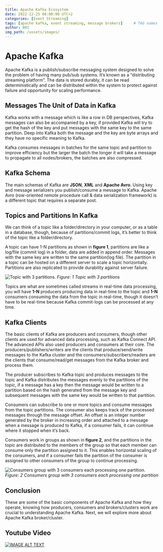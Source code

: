 ```yaml
---
title: Apache Kafka Ecosystem
date: 2022-12-25 08:00:00 UTC+2
categories: [Event Streaming]
tags: [apache kafka, event streaming, message brokers]     # TAG names should always be lowercase
author: 001
img_path: /assets/images/
---
```


# Apache Kafka

Apache Kafka is a publish/subscribe messaging system designed to solve the problem of having many pub/sub systems. It’s known as a “distributing streaming platform”. The data is stored durably, it can be read deterministically and can be distributed within the system to protect against failure and opportunity for scaling performance.

## Messages The Unit of Data in Kafka

Kafka works with a message which is like a row in DB perspectives, Kafka messages can also be accompanied by a key, if provided Kafka will try to get the hash of the key and put messages with the same key to the same partition. Deep into Kafka both the message and the key are byte arrays and they have no specific meaning to Kafka.

Kafka consumes messages in batches for the same topic and partition to improve efficiency but the larger the batch the longer it will take a message to propagate to all nodes/brokers, the batches are also compressed.

## Kafka Schema

The main schemas of Kafka are **JSON**, **XML** and **Apache Avro**. Using key and message serializers you publish/consume a message to Kafka. Apache Avro (row-oriented remote procedure call & data serialization framework) is a different topic that requires a separate post.

## Topics and Partitions In Kafka

We can think of a topic like a folder/directory in your computer, or as a table in a database, though, because of partitions/commit logs, it’s better to think of the topic like a folder/directory.

A topic can have 1-N partitions as shown in **figure 1**, partitions are like a log/file (commit log) in a folder, data are added in append order. Messages with the same key are written to the same partition(log file). The partition in a topic can be hosted on a different server to scale a topic horizontally. Partitions are also replicated to provide durability against server failure.

![Topic with 3 partitions.](topic-with-3-partitions.png)
_Figure: 1 Topic with 3 partitions_

Topics are what are sometimes called streams in real-time data processing, you will have **1-N** producers producing data in real-time to the topic and **1-N** consumers consuming the data from the topic in real-time, though it doesn’t have to be real-time because Kafka commit-logs can be processed at any time. 

## Kafka Clients

The basic clients of Kafka are producers and consumers, though other clients are used for advanced data processing, such as Kafka Connect API. The advanced APIs also used producers and consumers at their core. The producers/publishers/writers are the clients that produce/send/write messages to the Kafka cluster and the consumers/subscribers/readers are the clients that consume/read/get messages from the Kafka broker and process them. 

The producer subscribes to Kafka topic and produces messages to the topic and Kafka distributes the messages evenly to the partitions of the topic, if a message has a key then the message would be written to a partition based on the hash generated from the message key and subsequent messages with the same key would be written to that partition. 

Consumers can subscribe to one or more topics and consume messages from the topic partitions. The consumer also keeps track of the processed messages through the message offset. An offset is an integer number generated by the broker in increasing order and attached to a message when a message is produced to Kafka, if a consumer fails, it can continue where it stopped when it’s back.

Consumers work in groups as shown in **figure 2**, and the partitions in the topic are distributed to the members of the group so that each member can consume only the partition assigned to it. This enables horizontal scaling of the consumers, and if a consumer fails the partition of the consumer is assigned to other consumers of the group to continue processing.

![Consumers group with 3 consumers each processing one partition.](consumers-group-with-3-consumers.png)
_Figure: 2 Consumers group with 3 consumers each processing one partition_

## Conclusion

These are some of the basic components of Apache Kafka and how they operate, knowing how producers, consumers and brokers/clusters work are crucial to understanding Apache Kafka. Next, we will explore more about Apache Kafka broker/cluster.

## Youtube Video
[![IMAGE ALT TEXT](https://img.youtube.com/vi/Y86VK9PJM5o/maxresdefault.jpg)](https://youtu.be/Y86VK9PJM5o "Apache Kafka Ecosystem 01")